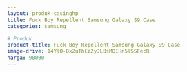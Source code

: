 ```yaml
---
layout: produk-casinghp
title: Fuck Boy Repellent Samsung Galaxy S9 Case
categories: samsung

# Produk
product-title: Fuck Boy Repellent Samsung Galaxy S9 Case
image-drive: 14YlQ-8x2uThCz2yJLBsMDIHn5lSSFecR
harga: 90000
---
```

